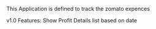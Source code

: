 This Application is defined to track the zomato expences

v1.0 Features:
Show Profit Details list based on date


